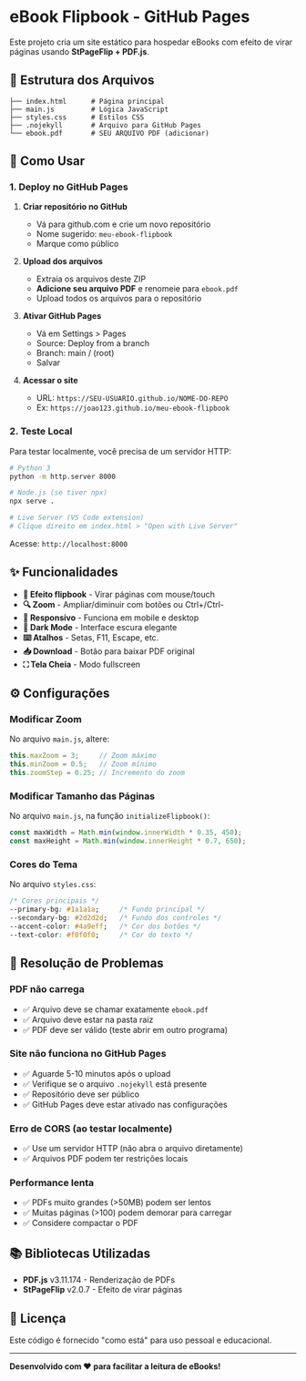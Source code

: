 # eBook Flipbook - GitHub Pages

Este projeto cria um site estático para hospedar eBooks com efeito de virar páginas usando **StPageFlip + PDF.js**.

## 📁 Estrutura dos Arquivos

```
├── index.html      # Página principal
├── main.js         # Lógica JavaScript
├── styles.css      # Estilos CSS
├── .nojekyll       # Arquivo para GitHub Pages
└── ebook.pdf       # SEU ARQUIVO PDF (adicionar)
```

## 🚀 Como Usar

### 1. Deploy no GitHub Pages

1. **Criar repositório no GitHub**
   - Vá para github.com e crie um novo repositório
   - Nome sugerido: `meu-ebook-flipbook`
   - Marque como público

2. **Upload dos arquivos**
   - Extraia os arquivos deste ZIP
   - **Adicione seu arquivo PDF** e renomeie para `ebook.pdf`
   - Upload todos os arquivos para o repositório

3. **Ativar GitHub Pages**
   - Vá em Settings > Pages
   - Source: Deploy from a branch
   - Branch: main / (root)
   - Salvar

4. **Acessar o site**
   - URL: `https://SEU-USUARIO.github.io/NOME-DO-REPO`
   - Ex: `https://joao123.github.io/meu-ebook-flipbook`

### 2. Teste Local

Para testar localmente, você precisa de um servidor HTTP:

```bash
# Python 3
python -m http.server 8000

# Node.js (se tiver npx)
npx serve .

# Live Server (VS Code extension)
# Clique direito em index.html > "Open with Live Server"
```

Acesse: `http://localhost:8000`

## ✨ Funcionalidades

- **📖 Efeito flipbook** - Virar páginas com mouse/touch
- **🔍 Zoom** - Ampliar/diminuir com botões ou Ctrl+/Ctrl-
- **📱 Responsivo** - Funciona em mobile e desktop
- **🌙 Dark Mode** - Interface escura elegante
- **⌨️ Atalhos** - Setas, F11, Escape, etc.
- **📥 Download** - Botão para baixar PDF original
- **⛶ Tela Cheia** - Modo fullscreen

## ⚙️ Configurações

### Modificar Zoom
No arquivo `main.js`, altere:
```javascript
this.maxZoom = 3;     // Zoom máximo
this.minZoom = 0.5;   // Zoom mínimo
this.zoomStep = 0.25; // Incremento do zoom
```

### Modificar Tamanho das Páginas
No arquivo `main.js`, na função `initializeFlipbook()`:
```javascript
const maxWidth = Math.min(window.innerWidth * 0.35, 450);
const maxHeight = Math.min(window.innerHeight * 0.7, 650);
```

### Cores do Tema
No arquivo `styles.css`:
```css
/* Cores principais */
--primary-bg: #1a1a1a;     /* Fundo principal */
--secondary-bg: #2d2d2d;   /* Fundo dos controles */
--accent-color: #4a9eff;   /* Cor dos botões */
--text-color: #f0f0f0;     /* Cor do texto */
```

## 🔧 Resolução de Problemas

### PDF não carrega
- ✅ Arquivo deve se chamar exatamente `ebook.pdf`
- ✅ Arquivo deve estar na pasta raiz
- ✅ PDF deve ser válido (teste abrir em outro programa)

### Site não funciona no GitHub Pages
- ✅ Aguarde 5-10 minutos após o upload
- ✅ Verifique se o arquivo `.nojekyll` está presente
- ✅ Repositório deve ser público
- ✅ GitHub Pages deve estar ativado nas configurações

### Erro de CORS (ao testar localmente)
- ✅ Use um servidor HTTP (não abra o arquivo diretamente)
- ✅ Arquivos PDF podem ter restrições locais

### Performance lenta
- ✅ PDFs muito grandes (>50MB) podem ser lentos
- ✅ Muitas páginas (>100) podem demorar para carregar
- ✅ Considere compactar o PDF

## 📚 Bibliotecas Utilizadas

- **PDF.js** v3.11.174 - Renderização de PDFs
- **StPageFlip** v2.0.7 - Efeito de virar páginas

## 📄 Licença

Este código é fornecido "como está" para uso pessoal e educacional.

---

**Desenvolvido com ❤️ para facilitar a leitura de eBooks!**
